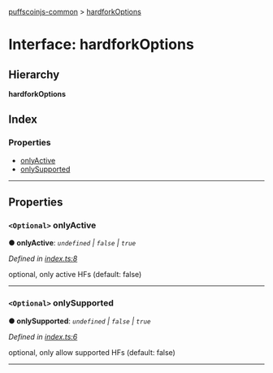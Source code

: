 [puffscoinjs-common](../README.md) > [hardforkOptions](../interfaces/hardforkoptions.md)

# Interface: hardforkOptions

## Hierarchy

**hardforkOptions**

## Index

### Properties

- [onlyActive](hardforkoptions.md#onlyactive)
- [onlySupported](hardforkoptions.md#onlysupported)

---

## Properties

<a id="onlyactive"></a>

### `<Optional>` onlyActive

**● onlyActive**: _`undefined` | `false` | `true`_

_Defined in [index.ts:8](https://github.com/puffscoin/puffscoinjs-common/blob/c779647/src/index.ts#L8)_

optional, only active HFs (default: false)

---

<a id="onlysupported"></a>

### `<Optional>` onlySupported

**● onlySupported**: _`undefined` | `false` | `true`_

_Defined in [index.ts:6](https://github.com/puffscoin/puffscoinjs-common/blob/c779647/src/index.ts#L6)_

optional, only allow supported HFs (default: false)

---
